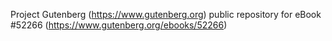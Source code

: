 Project Gutenberg (https://www.gutenberg.org) public repository for
eBook #52266 (https://www.gutenberg.org/ebooks/52266)
